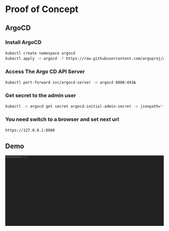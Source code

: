# Proof of Concept

## ArgoCD

### Install ArgoCD

```sh
kubectl create namespace argocd
kubectl apply -n argocd -f https://raw.githubusercontent.com/argoproj/argo-cd/stable/manifests/install.yaml
```

### Access The Argo CD API Server

```sh
kubectl port-forward svc/argocd-server -n argocd 8080:443&
```

### Get secret to the admin user

```sh
kubectl -n argocd get secret argocd-initial-admin-secret -o jsonpath="{.data.password}" | base64 -d; echo
```

### You need switch to a browser and set next url

```sh
https://127.0.0.1:8080
```

## Demo

![Image](./argocd.gif)
